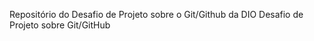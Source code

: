 Repositório  do  Desafio  de Projeto sobre  o Git/Github da  DIO
Desafio de Projeto sobre Git/GitHub
